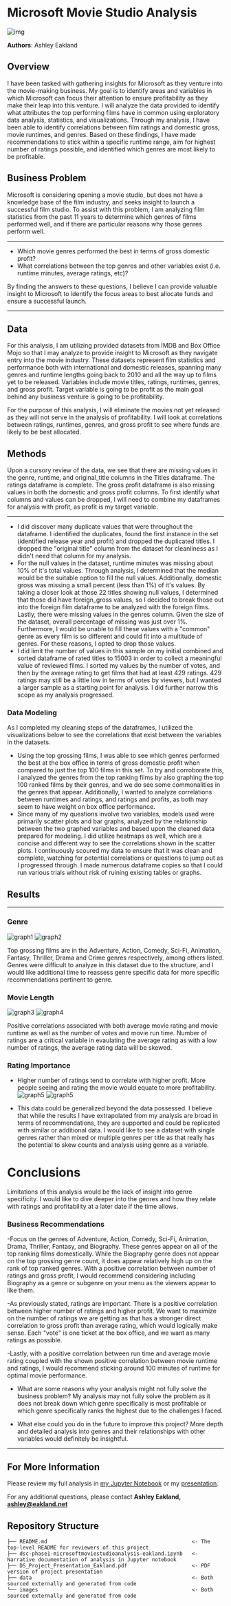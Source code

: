 # Microsoft Movie Studio Analysis

![img](./images/director_shot.jpeg)

**Authors**: Ashley Eakland


## Overview

I have been tasked with gathering insights for Microsoft as they venture into the movie-making business. My goal is to identify areas and variables in which Microsoft can focus their attention to ensure profitability as they make their leap into this venture. I will analyze the data provided to identify what attributes the top performing films have in common using exploratory data analysis, statistics, and visualizations. Through my analysis, I have been able to identify correlations between film ratings and domestic gross, movie runtimes, and genres. Based on these findings, I have made recommendations to stick within a specific runtime range, aim for highest number of ratings possible, and identified which genres are most likely to be profitable.  

## Business Problem

Microsoft is considering opening a movie studio, but does not have a knowledge base of the film industry, and seeks insight to launch a successful film studio. To assist with this problem, I am analyzing film statistics from the past 11 years to determine which genres of films performed well, and if there are particular reasons why those genres perform well.
***
* Which movie genres performed the best in terms of gross domestic profit?
* What correlations between the top genres and other variables exist (i.e. runtime minutes, average ratings, etc)?

By finding the answers to these questions, I believe I can provide valuable insight to Microsoft to identify the focus areas to best allocate funds and ensure a successful launch.
***

## Data

For this analysis, I am utilizing provided datasets from IMDB and Box Office Mojo so that I may analyze to provide insight to Microsoft as they navigate entry into the movie industry. These datasets represent film statistics and performance both with international and domestic releases, spanning many genres and runtime lengths going back to 2010 and all the way up to films yet to be released. Variables include movie titles, ratings, runtimes, genres, and gross profit. Target variable is going to be profit as the main goal behind any business venture is going to be profitability. 

For the purpose of this analysis, I will eliminate the movies not yet released as they will not serve in the analysis of profitability. I will look at correlations between ratings, runtimes, genres, and gross profit to see where funds are likely to be best allocated.


## Methods

Upon a cursory review of the data, we see that there are missing values in the genre, runtime, and original_title columns in the Titles dataframe. The ratings dataframe is complete. The gross profit dataframe is also missing values in both the domestic and gross profit columns. To first identify what columns and values can be dropped, I will need to combine my dataframes for analysis with profit, as profit is my target variable.

***

* I did discover many duplicate values that were throughout the dataframe. I identified the duplicates, found the first instance in the set (identified release year and profit) and dropped the duplicated titles. I dropped the "original title" column from the dataset for cleanliness as I didn't need that column for my analysis.
* For the null values in the dataset, runtime minutes was missing about 10% of it's total values. Through analysis, I determined that the median would be the suitable option to fill the null values. Additionally, domestic gross was missing a small percent (less than 1%) of it's values. By taking a closer look at those 22 titles showing null values, I determined that those did have foreign_gross values, so I decided to break those out into the foreign film dataframe to be analyzed with the foreign films. Lastly, there were missing values in the genres column. Given the size of the dataset, overall percentage of missing was just over 1%. Furthermore, I would be unable to fill these values with a "common" genre as every film is so different and could fit into a multitude of genres. For these reasons, I opted to drop those values.
* I did limit the number of values in this sample on my initial combined and sorted dataframe of rated titles to 15003 in order to collect a meaningful value of reviewed films. I sorted my values by the number of votes, and then by the average rating to get films that had at least 429 ratings. 429 ratings may still be a little low in terms of votes by viewers, but I wanted a larger sample as a starting point for analysis. I did further narrow this scope as my analysis progressed.

### Data Modeling
As I completed my cleaning steps of the dataframes, I utilized the visualizations below to see the correlations that exist between the variables in the datasets.

* Using the top grossing films, I was able to see which genres performed the best at the box office in terms of gross domestic profit when compared to just the top 100 films in this set. To try and corroborate this, I analyzed the genres from the top ranking films by also graphing the top 100 ranked films by their genres, and we do see some commonalities in the genres that appear. Additionally, I wanted to analyze correlations between runtimes and ratings, and ratings and profits, as both may seem to have weight on box office performance.
* Since many of my questions involve two variables, models used were primarily scatter plots and bar graphs, analyzed by the relationship between the two graphed variables and based upon the cleaned data prepared for modeling. I did utilize heatmaps as well, which are a concise and different way to see the correlations shown in the scatter plots.
I continuously scoured my data to ensure that it was clean and complete, watching for potential correlations or questions to jump out as I progressed through. I made numerous dataframe copies so that I could run various trials without risk of ruining existing tables or graphs.


## Results

***

### Genre
![graph1](./images/top_grossing_genres.png)
![graph2](./images/top_ranking_genres.png)

Top grossing films are in the Adventure, Action, Comedy, Sci-Fi, Animation, Fantasy, Thriller, Drama and Crime genres respectively, among others listed. Genres were difficult to analyze in this dataset due to the structure, and I would like additional time to reassess genre specific data for more specific recommendations pertinent to genre.

### Movie Length
![graph3](./images/avg_rating_runtime.png)
![graph4](./images/num_votes_runtime.png)

Positive correlations associated with both average movie rating and movie runtime as well as the number of votes and movie run time.  Number of ratings are a critical variable in evaulating the average rating as with a low number of ratings, the average rating data will be skewed. 

### Rating Importance
* Higher number of ratings tend to correlate with higher profit. More people seeing and rating the movie would equate to more profitability. 
![graph5](./images/heat_map_profit.png)
![graph5](./images/num_ratings_profit.png)

* This data could be generalized beyond the data possessed. I believe that while the results I have extrapolated from my analysis are broad in terms of recommendations, they are supported and could be replicated with similar or additional data. I would like to see a dataset with single genres rather than mixed or multiple genres per title as that really has the potential to skew counts and analysis using genre as a variable.

# Conclusions
Limitations of this analysis would be the lack of insight into genre specificity. I would like to dive deeper into the genres and how they relate with ratings and profitability at a later date if the time allows. 

### Business Recommendations
 -Focus on the genres of Adventure, Action, Comedy, Sci-Fi, Animation, Drama, Thriller, Fantasy, and Biography. These genres appear on all of the top ranking films domestically. While the Biography genre does not appear on the top grossing genre count, it does appear relatively high up on the rank of top ranked genres. With a positive correlation between number of ratings and gross profit, I would recommend considering including Biography as a genre or subgenre on your menu as the viewers appear to like them. 
 
 -As previously stated, ratings are important. There is a positive correlation between higher number of ratings and higher profit. We want to maximize on the number of ratings we are getting as that has a stronger direct correlation to gross profit than average rating, which would logically make sense. Each "vote" is one ticket at the box office, and we want as many ratings as possible.
 
 -Lastly, with a positive correlation between run time and average movie rating coupled with the shown positive correlation between movie runtime and ratings, I would recommend sticking around 100 minutes of runtime for optimal movie performance. 
 
* What are some reasons why your analysis might not fully solve the business problem? 
    My analysis may not fully solve the problem as it does not break down which genre specifically is most profitable or which genre specifically ranks the highest due to the challenges I faced.

* What else could you do in the future to improve this project?
     More depth and detailed analysis into genres and their relationships with other variables would definitely be insightful.
***

## For More Information

Please review my full analysis in [my Jupyter Notebook](./dsc-phase1project-microsoftmoviestudioanalysis-eakland.ipynb) or my [presentation](./DS_Project_Presentation_Eakland.pdf).

For any additional questions, please contact **Ashley Eakland, ashley@eakland.net**

## Repository Structure

```
├── README.md                                               <- The top-level README for reviewers of this project
├── dsc-phase1-microsoftmoviestudioanalysis-eakland.ipynb   <- Narrative documentation of analysis in Jupyter notebook
├── DS_Project_Presentation_Eakland.pdf                     <- PDF version of project presentation
├── data                                                    <- Both sourced externally and generated from code
└── images                                                  <- Both sourced externally and generated from code
```
